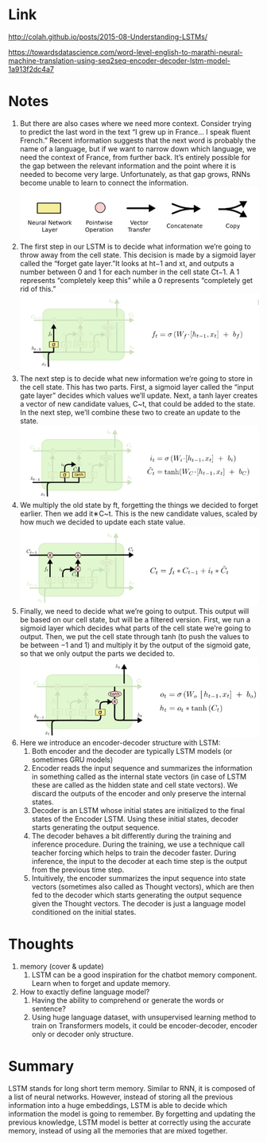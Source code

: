 Link
===============
<p>

http://colah.github.io/posts/2015-08-Understanding-LSTMs/

https://towardsdatascience.com/word-level-english-to-marathi-neural-machine-translation-using-seq2seq-encoder-decoder-lstm-model-1a913f2dc4a7


</p>


Notes
===============

1. But there are also cases where we need more context. Consider trying to predict the last word in the text “I grew up
   in France… I speak fluent French.” Recent information suggests that the next word is probably the name of a language,
   but if we want to narrow down which language, we need the context of France, from further back. It’s entirely
   possible for the gap between the relevant information and the point where it is needed to become very large.
   Unfortunately, as that gap grows, RNNs become unable to learn to connect the information.
   ![img.png](img.png)
2. The first step in our LSTM is to decide what information we’re going to throw away from the cell state. This decision
   is made by a sigmoid layer called the “forget gate layer.”It looks at ht−1 and xt, and outputs a number between 0 and
   1 for each number in the cell state Ct−1. A 1 represents “completely keep this” while a 0 represents “completely get
   rid of this.”
   ![img_1.png](img_1.png)
3. The next step is to decide what new information we’re going to store in the cell state. This has two parts. First, a
   sigmoid layer called the “input gate layer” decides which values we’ll update. Next, a tanh layer creates a vector of
   new candidate values, C~t, that could be added to the state. In the next step, we’ll combine these two to create an
   update to the state.
   ![img_2.png](img_2.png)
4. We multiply the old state by ft, forgetting the things we decided to forget earlier. Then we add it∗C~t. This is the
   new candidate values, scaled by how much we decided to update each state value.
   ![img_3.png](img_3.png)
5. Finally, we need to decide what we’re going to output. This output will be based on our cell state, but will be a
   filtered version. First, we run a sigmoid layer which decides what parts of the cell state we’re going to output.
   Then, we put the cell state through tanh (to push the values to be between −1 and 1) and multiply it by the output of
   the sigmoid gate, so that we only output the parts we decided to.
   ![img_4.png](img_4.png)
6. Here we introduce an encoder-decoder structure with LSTM:
    1. Both encoder and the decoder are typically LSTM models (or sometimes GRU models)
    2. Encoder reads the input sequence and summarizes the information in something called as the internal state vectors
       (in case of LSTM these are called as the hidden state and cell state vectors). We discard the outputs of the
       encoder and only preserve the internal states.
    3. Decoder is an LSTM whose initial states are initialized to the final states of the Encoder LSTM. Using these
       initial states, decoder starts generating the output sequence.
    4. The decoder behaves a bit differently during the training and inference procedure. During the training, we use a
       technique call teacher forcing which helps to train the decoder faster. During inference, the input to the
       decoder at each time step is the output from the previous time step.
    5. Intuitively, the encoder summarizes the input sequence into state vectors (sometimes also called as Thought
       vectors), which are then fed to the decoder which starts generating the output sequence given the Thought
       vectors. The decoder is just a language model conditioned on the initial states.

Thoughts
===============

1. memory (cover & update)
    1. LSTM can be a good inspiration for the chatbot memory component. Learn when to forget and update memory.
2. How to exactly define language model?
    1. Having the ability to comprehend or generate the words or sentence?
    2. Using huge language dataset, with unsupervised learning method to train on Transformers models, it could be
       encoder-decoder, encoder only or decoder only structure.

Summary
===============
LSTM stands for long short term memory. Similar to RNN, it is composed of a list of neural networks. However, instead of
storing all the previous information into a huge embeddings, LSTM is able to decide which information the model is going
to remember. By forgetting and updating the previous knowledge, LSTM model is better at correctly using the accurate
memory, instead of using all the memories that are mixed together.